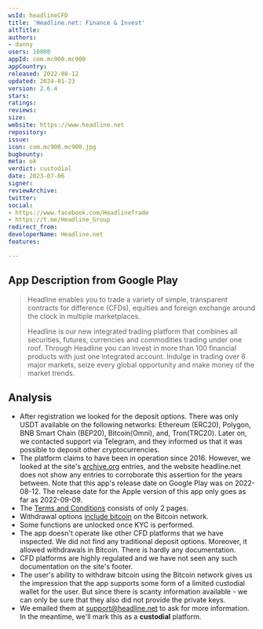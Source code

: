 ```yaml
---
wsId: headlineCFD
title: 'Headline.net: Finance & Invest'
altTitle: 
authors:
- danny
users: 10000
appId: com.mc900.mc900
appCountry: 
released: 2022-08-12
updated: 2024-01-23
version: 2.6.4
stars: 
ratings: 
reviews: 
size: 
website: https://www.headline.net
repository: 
issue: 
icon: com.mc900.mc900.jpg
bugbounty: 
meta: ok
verdict: custodial
date: 2023-07-06
signer: 
reviewArchive: 
twitter: 
social:
- https://www.facebook.com/HeadlineTrade
- https://t.me/Headline_Group
redirect_from: 
developerName: Headline.net
features: 

---
```


## App Description from Google Play

> Headline enables you to trade a variety of simple, transparent contracts for difference (CFDs), equities and foreign exchange around the clock in multiple marketplaces.
>
> Headline is our new integrated trading platform that combines all securities, futures, currencies and commodities trading under one roof. Through Headline you can invest in more than 100 financial products with just one integrated account. Indulge in trading over 6 major markets, seize every global opportunity and make money of the market trends.

## Analysis

- After registration we looked for the deposit options. There was only USDT available on the following networks: Ethereum (ERC20), Polygon, BNB Smart Chain (BEP20), Bitcoin(Omni), and, Tron(TRC20). Later on, we contacted support via Telegram, and they informed us that it was possible to deposit other cryptocurrencies.
- The platform claims to have been in operation since 2016. However, we looked at the site's [archive.org](https://web.archive.org/web/20200701000000*/https://headline.net) entries, and the website headline.net does not show any entries to corroborate this assertion for the years between. Note that this app's release date on Google Play was on 2022-08-12. The release date for the Apple version of this app only goes as far as 2022-09-09.
- The [Terms and Conditions](https://www.headline.net/legal/TERMS_AND_CONDITIONS.pdf) consists of only 2 pages.  
- Withdrawal options [include bitcoin](https://www.headline.net/en-US/assets/walletAdd) on the Bitcoin network.
- Some functions are unlocked once KYC is performed.
- The app doesn't operate like other CFD platforms that we have inspected. We did not find any traditional deposit options. Moreover, it allowed withdrawals in Bitcoin. There is hardly any documentation.
- CFD platforms are highly regulated and we have not seen any such documentation on the site's footer.
- The user's ability to withdraw bitcoin using the Bitcoin network gives us the impression that the app supports some form of a limited custodial wallet for the user. But since there is scanty information available - we can only be sure that they also did not provide the private keys.
- We emailed them at support@headline.net to ask for more information. In the meantime, we'll mark this as a **custodial** platform.
